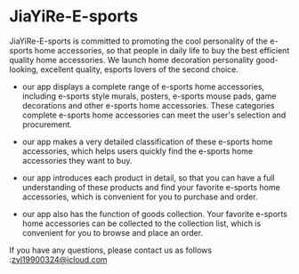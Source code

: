 # JiaYiRe-E-sports
JiaYiRe-E-sports is committed to promoting the cool personality of the e-sports home accessories, so that people in daily life to buy the best efficient quality home accessories. We launch home decoration personality good-looking, excellent quality, esports lovers of the second choice.

- our app displays a complete range of e-sports home accessories, including e-sports style murals, posters, e-sports mouse pads, game decorations and other e-sports home accessories. These categories complete e-sports home accessories can meet the user's selection and procurement.

- our app makes a very detailed classification of these e-sports home accessories, which helps users quickly find the e-sports home accessories they want to buy.

- our app introduces each product in detail, so that you can have a full understanding of these products and find your favorite e-sports home accessories, which is convenient for you to purchase and order.

- our app also has the function of goods collection. Your favorite e-sports home accessories can be collected to the collection list, which is convenient for you to browse and place an order.

If you have any questions, please contact us as follows :zyl19900324@icloud.com
